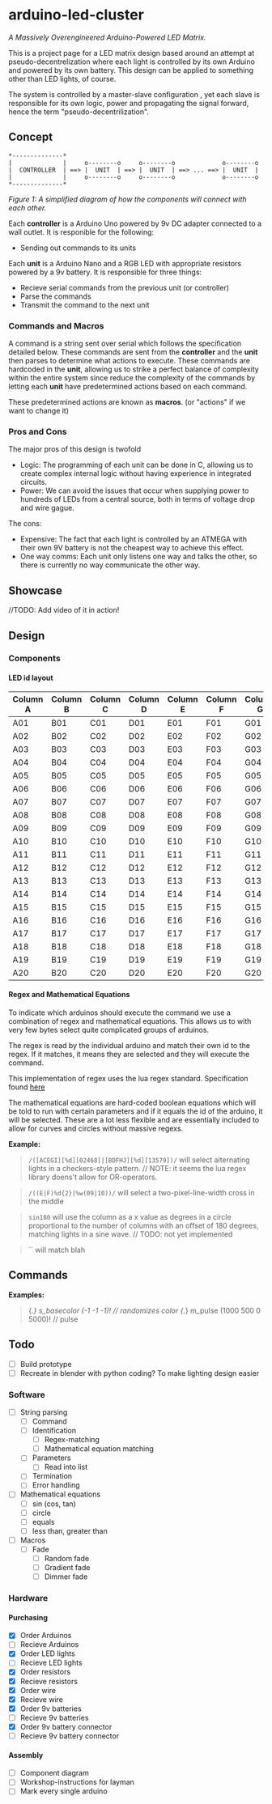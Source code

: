 # arduino-led-cluster

*A Massively Overengineered Arduino-Powered LED Matrix.*

This is a project page for a LED matrix design based around an attempt at 
pseudo-decentrelization where each light is controlled by its own Arduino 
and powered by its own battery. This design can be applied to something
other than LED lights, of course. 

The system is controlled by a master-slave configuration , yet each slave 
is responsible for its own logic, power and propagating the signal forward,
hence the term "pseudo-decentrilization".  

## Concept

```
*--------------* 
|              |     o--------o     o--------o             o--------o
|  CONTROLLER  | ==> |  UNIT  | ==> |  UNIT  | ==> ... ==> |  UNIT  |
|              |     o--------o     o--------o             o--------o
*--------------*
```

*Figure 1: A simplified diagram of how the components will connect with each other.*

Each **controller** is a Arduino Uno powered by 9v DC adapter connected to a wall outlet. It is responible for the following:
 - Sending out commands to its units

Each **unit** is a Arduino Nano and a RGB LED with appropriate resistors powered by a 9v battery. It is responsible for three things:
 - Recieve serial commands from the previous unit (or controller)
 - Parse the commands
 - Transmit the command to the next unit


### Commands and Macros
A command is a string sent over serial which follows the specification 
detailed below. These commands are sent from the **controller** and the 
**unit** then parses to determine what actions to execute. These 
commands are hardcoded in the **unit**, allowing us to strike a perfect
balance of complexity within the entire system since reduce the 
complexity of the commands by letting each **unit** have predetermined 
actions based on each command. 

These predetermined actions are known as **macros**. (or "actions" if we want to change it)

### Pros and Cons

The major pros of this design is twofold
 - Logic: The programming of each unit can be done in C, allowing us to create complex internal logic without having experience in integrated circuits. 
 - Power: We can avoid the issues that occur when supplying power to hundreds of LEDs from a central source, both in terms of voltage drop and wire gague. 

The cons:
 - Expensive: The fact that each light is controlled by an ATMEGA with their own 9V battery is not the cheapest way to achieve this effect.
 - One way comms: Each unit only listens one way and talks the other, so there is currently no way communicate the other way. 


## Showcase

//TODO: Add video of it in action!

## Design

### Components

#### LED id layout
| Column A | Column B | Column C | Column D | Column E | Column F | Column G | Column H | Column I | Column J |
| -------- | -------- | -------- | -------- | -------- | -------- | -------- | -------- | -------- | -------- |
| A01      | B01      | C01      | D01      | E01      | F01      | G01      | H01      | I01      | J01      |
| A02      | B02      | C02      | D02      | E02      | F02      | G02      | H02      | I02      | J02      |
| A03      | B03      | C03      | D03      | E03      | F03      | G03      | H03      | I03      | J03      |
| A04      | B04      | C04      | D04      | E04      | F04      | G04      | H04      | I04      | J04      |
| A05      | B05      | C05      | D05      | E05      | F05      | G05      | H05      | I05      | J05      |
| A06      | B06      | C06      | D06      | E06      | F06      | G06      | H06      | I06      | J06      |
| A07      | B07      | C07      | D07      | E07      | F07      | G07      | H07      | I07      | J07      |
| A08      | B08      | C08      | D08      | E08      | F08      | G08      | H08      | I08      | J08      |
| A09      | B09      | C09      | D09      | E09      | F09      | G09      | H09      | I09      | J09      |
| A10      | B10      | C10      | D10      | E10      | F10      | G10      | H10      | I10      | J10      |
| A11      | B11      | C11      | D11      | E11      | F11      | G11      | H11      | I11      | J11      |
| A12      | B12      | C12      | D12      | E12      | F12      | G12      | H12      | I12      | J12      |
| A13      | B13      | C13      | D13      | E13      | F13      | G13      | H13      | I13      | J13      |
| A14      | B14      | C14      | D14      | E14      | F14      | G14      | H14      | I14      | J14      |
| A15      | B15      | C15      | D15      | E15      | F15      | G15      | H15      | I15      | J15      |
| A16      | B16      | C16      | D16      | E16      | F16      | G16      | H16      | I16      | J16      |
| A17      | B17      | C17      | D17      | E17      | F17      | G17      | H17      | I17      | J17      |
| A18      | B18      | C18      | D18      | E18      | F18      | G18      | H18      | I18      | J18      |
| A19      | B19      | C19      | D19      | E19      | F19      | G19      | H19      | I19      | J19      |
| A20      | B20      | C20      | D20      | E20      | F20      | G20      | H20      | I20      | J20      |

#### Regex and Mathematical Equations

To indicate which arduinos should execute the command we use a combination of 
regex and mathematical equations. This allows us to with very few bytes select 
quite complicated groups of arduinos. 

The regex is read by the individual arduino and match their own id to the 
regex. If it matches, it means they are selected and they will execute the 
command. 

This implementation of regex uses the lua regex standard. Specification found [here](http://www.gammon.com.au/scripts/doc.php?lua=string.find)

The mathematical equations are hard-coded boolean equations which will be told 
to run with certain parameters and if it equals the id of the arduino, it will 
be selected. These are a lot less flexible and are essentially included to 
allow for curves and circles without massive regexs.

**Example:**

> `/([ACEGI][%d][02468]|[BDFHJ][%d][13579])/` will select alternating lights in a checkers-style pattern.
// NOTE: it seems the lua regex library doens't allow for OR-operators. 

>`/((E|F)%d{2}|%w(09|10))/` will select a two-pixel-line-width cross in the middle 

>`sin180` will use the column as a x value as degrees in a circle proportional to the number of columns with an offset of 180 degrees, matching lights in a sine wave. 
// TODO: not yet implemented

>`` will match blah

## Commands

**Examples:**
>{.*} s_basecolor (-1 -1 -1)! // randomizes color
>{.*} m_pulse (1000 500 0 5000)! // pulse

## Todo

 - [ ] Build prototype
 - [ ] Recreate in blender with python coding? To make lighting design easier

### Software

 - [ ] String parsing
    - [ ] Command
    - [ ] Identification
        - [ ] Regex-matching
        - [ ] Mathematical equation matching
    - [ ] Parameters
        - [ ] Read into list
    - [ ] Termination
    - [ ] Error handling
 - [ ] Mathematical equations
    - [ ] sin (cos, tan)
    - [ ] circle
    - [ ] equals
    - [ ] less than, greater than
 - [ ] Macros
    - [ ] Fade
        - [ ] Random fade
        - [ ] Gradient fade
        - [ ] Dimmer fade

### Hardware

#### Purchasing
 - [x] Order Arduinos
 - [ ] Recieve Arduinos
 - [x] Order LED lights
 - [ ] Recieve LED lights
 - [x] Order resistors
 - [x] Recieve resistors
 - [x] Order wire
 - [x] Recieve wire
 - [x] Order 9v batteries
 - [ ] Recieve 9v batteries
 - [x] Order 9v battery connector
 - [ ] Recieve 9v battery connector

#### Assembly
 - [ ] Component diagram
 - [ ] Workshop-instructions for layman
 - [ ] Mark every single arduino